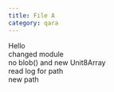 ```yaml
---
title: File A
category: qara
---
```

Hello  
changed module  
no blob() and new Unit8Array  
read log for path  
new path  
